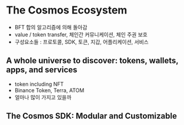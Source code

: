 # The Cosmos Ecosystem

- BFT 합의 알고리즘에 의해 돌아감
- value / token transfer, 체인간 커뮤니케이션, 체인 주권 보호
- 구성요소들 : 프로토콜, SDK, 토큰, 지갑, 어플리케이션, 서비스

## A whole universe to discover: tokens, wallets, apps, and services
- token including NFT
- Binance Token, Terra, ATOM
- 얼마나 많이 가지고 있을까

## The Cosmos SDK: Modular and Customizable

